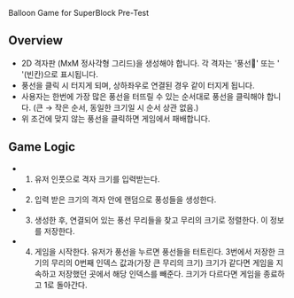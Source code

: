 Balloon Game for SuperBlock Pre-Test

## Overview

- 2D 격자판 (MxM 정사각형 그리드)을 생성해야 합니다. 각 격자는 '풍선🎈' 또는 ' '(빈칸)으로 표시됩니다.
- 풍선을 클릭 시 터지게 되며, 상하좌우로 연결된 경우 같이 터지게 됩니다.
- 사용자는 한번에 가장 많은 풍선을 터뜨릴 수 있는 순서대로 풍선을 클릭해야 합니다.
  (큰 → 작은 순서, 동일한 크기일 시 순서 상관 없음.)
- 위 조건에 맞지 않는 풍선을 클릭하면 게임에서 패배합니다.

## Game Logic

- 1. 유저 인풋으로 격자 크기를 입력받는다.
- 2. 입력 받은 크기의 격자 안에 랜덤으로 풍성들을 생성한다.
- 3. 생성한 후, 연결되어 있는 풍선 무리들을 찾고 무리의 크기로 정렬한다. 이 정보를 저장한다.
- 4. 게임을 시작한다. 유저가 풍선을 누르면 풍선들을 터트린다. 3번에서 저장한 크기의 무리의 0번째 인덱스 값과(가장 큰 무리의 크기) 크기가 같다면 게임을 지속하고 저장했던 곳에서 해당 인덱스를 빼준다. 크기가 다르다면 게임을 종료하고 1로 돌아간다.
